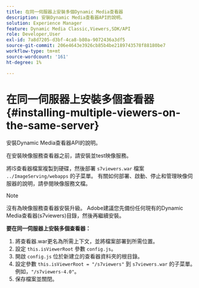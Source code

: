 ```yaml
---
title: 在同一伺服器上安裝多個Dynamic Media查看器
description: 安裝Dynamic Media查看器API的說明。
solution: Experience Manager
feature: Dynamic Media Classic,Viewers,SDK/API
role: Developer,User
exl-id: 7a8d7205-d3bf-4ca8-b80a-9072436a3df5
source-git-commit: 206e4643e3926cb85b4be2189743578f88180be7
workflow-type: tm+mt
source-wordcount: '161'
ht-degree: 1%

---
```


# 在同一伺服器上安裝多個查看器{#installing-multiple-viewers-on-the-same-server}

<!-- Updated April 06, 2021 from https://wiki.corp.adobe.com/pages/viewpage.action?spaceKey=scene7qa&title=s7Viewers%2C+S7SDK%2C+S7OnDemand+Release+Notes - Contact is Sasha -->

安裝Dynamic Media查看器API的說明。

在安裝映像服務查看器之前，請安裝並test映像服務。

將IS查看器檔案複製到硬碟，然後部署 `s7viewers.war` 檔案 `../ImageServing/webapps` 的子菜單。 有關如何部署、啟動、停止和管理映像伺服器的說明，請參閱映像服務文檔。

>[!NOTE]
>
>沒有為映像服務查看器安裝升級。 Adobe建議您先備份任何現有的Dynamic Media查看器(s7viewers)目錄，然後再繼續安裝。

**要在同一伺服器上安裝多個查看器：**

1. 將查看器.war更名為所需上下文，並將檔案部署到所需位置。
1. 設定 `this.isViewerRoot` 參數 `config.js`。
1. 開啟 `config.js` 位於新建立的查看器資料夾的根目錄。
1. 設定參數 `this.isViewerRoot = "/s7viewers"` 到 `s7viewers.war` 的子菜單。 例如，`"/s7viewers-4.0"`。
1. 保存檔案並關閉。
